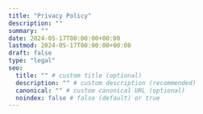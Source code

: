 ```yaml
---
title: "Privacy Policy"
description: ""
summary: ""
date: 2024-05-17T00:00:00+00:00
lastmod: 2024-05-17T00:00:00+00:00
draft: false
type: "legal"
seo:
  title: "" # custom title (optional)
  description: "" # custom description (recommended)
  canonical: "" # custom canonical URL (optional)
  noindex: false # false (default) or true
---
```

